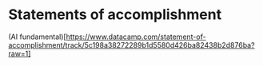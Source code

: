 # Statements of accomplishment

(AI fundamental)[https://www.datacamp.com/statement-of-accomplishment/track/5c198a38272289b1d5580d426ba82438b2d876ba?raw=1]
